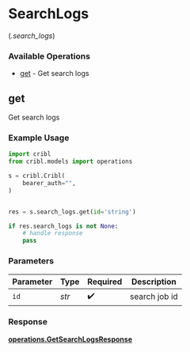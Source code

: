 # SearchLogs
(*.search_logs*)

### Available Operations

* [get](#get) - Get search logs

## get

Get search logs

### Example Usage

```python
import cribl
from cribl.models import operations

s = cribl.Cribl(
    bearer_auth="",
)


res = s.search_logs.get(id='string')

if res.search_logs is not None:
    # handle response
    pass
```

### Parameters

| Parameter          | Type               | Required           | Description        |
| ------------------ | ------------------ | ------------------ | ------------------ |
| `id`               | *str*              | :heavy_check_mark: | search job id      |


### Response

**[operations.GetSearchLogsResponse](../../models/operations/getsearchlogsresponse.md)**

